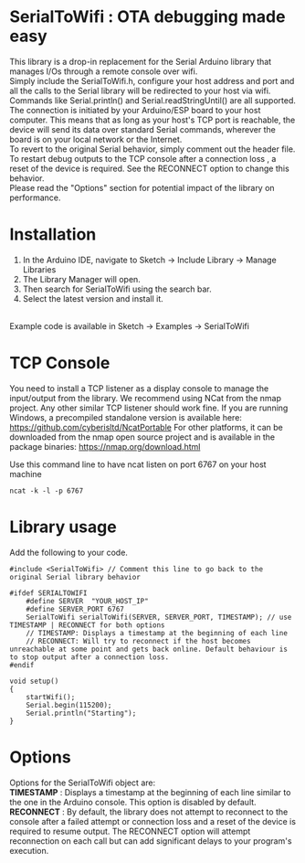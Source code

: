 # SerialToWifi : OTA debugging made easy
This library is a drop-in replacement for the Serial Arduino library that manages I/Os through a remote console over wifi.<br>
Simply include the SerialToWifi.h, configure your host address and port and all the calls to the Serial library will be redirected to your host via wifi. Commands like Serial.println() and Serial.readStringUntil() are all supported.<br>
The connection is initiated by your Arduino/ESP board to your host computer. This means that as long as your host's TCP port is reachable, the device will send its data over standard Serial commands, wherever the board is on your local network or the Internet.<br>
To revert to the original Serial behavior, simply comment out the header file. <br>
To restart debug outputs to the TCP console after a connection loss , a reset of the device is required. See the RECONNECT option to change this behavior.<br>
Please read the "Options" section for potential impact of the library on performance.<br>

# Installation
1. In the Arduino IDE, navigate to Sketch -> Include Library -> Manage Libraries
2. The Library Manager will open.
3. Then search for SerialToWifi using the search bar.
4. Select the latest version and install it.
<br>
Example code is available in Sketch -> Examples -> SerialToWifi

# TCP Console
You need to install a TCP listener as a display console to manage the input/output from the library.
We recommend using NCat from the nmap project. Any other similar TCP listener should work fine.
If you are running Windows, a precompiled standalone version is available here: https://github.com/cyberisltd/NcatPortable
For other platforms, it can be downloaded from the nmap open source project and is available in the package binaries: https://nmap.org/download.html

Use this command line to have ncat listen on port 6767 on your host machine
```
ncat -k -l -p 6767 
```

# Library usage
Add the following to your code.
```
#include <SerialToWifi> // Comment this line to go back to the original Serial library behavior

#ifdef SERIALTOWIFI
    #define SERVER  "YOUR_HOST_IP"
    #define SERVER_PORT 6767
    SerialToWifi serialToWifi(SERVER, SERVER_PORT, TIMESTAMP); // use TIMESTAMP | RECONNECT for both options
    // TIMESTAMP: Displays a timestamp at the beginning of each line
    // RECONNECT: Will try to reconnect if the host becomes unreachable at some point and gets back online. Default behaviour is to stop output after a connection loss.
#endif

void setup()
{
    startWifi();
    Serial.begin(115200);
    Serial.println("Starting");
}
```

# Options
Options for the SerialToWifi object are:<br>
<b>TIMESTAMP</b> : Displays a timestamp at the beginning of each line similar to the one in the Arduino console. This option is disabled by default.<br>
<b>RECONNECT</b> : By default, the library does not attempt to reconnect to the console after a failed attempt or connection loss and a reset of the device is required to resume output. The RECONNECT option will attempt reconnection on each call but can add significant delays to your program's execution. <br>

